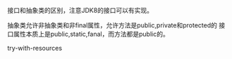接口和抽象类的区别，注意JDK8的接口可以有实现。

抽象类允许非抽象类和非final属性，允许方法是public,private和protected的
接口属性本质上是public,static,fanal，而方法都是public的。





try-with-resources